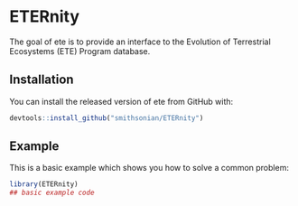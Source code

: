 
<!-- README.md is generated from README.Rmd. Please edit that file -->

# ETERnity

<!-- badges: start -->

<!-- badges: end -->

The goal of ete is to provide an interface to the Evolution of
Terrestrial Ecosystems (ETE) Program database.

## Installation

You can install the released version of ete from GitHub with:

``` r
devtools::install_github("smithsonian/ETERnity")
```

## Example

This is a basic example which shows you how to solve a common problem:

``` r
library(ETERnity)
## basic example code
```
